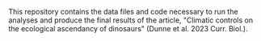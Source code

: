 This repository contains the data files and code necessary to run the analyses and produce the final results of the article, "Climatic controls on the ecological ascendancy of dinosaurs" (Dunne et al. 2023 Curr. Biol.).
